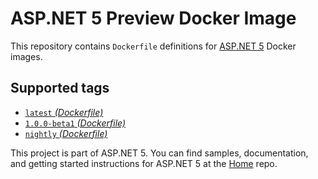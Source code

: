 ASP.NET 5 Preview Docker Image
====================

This repository contains `Dockerfile` definitions for [ASP.NET 5][home] Docker images.

## Supported tags

* [`latest` _(Dockerfile)_](1.0.0-beta1/Dockerfile)
* [`1.0.0-beta1` _(Dockerfile)_](1.0.0-beta1/Dockerfile)
* [`nightly` _(Dockerfile)_](nightly/Dockerfile)

This project is part of ASP.NET 5. You can find samples, documentation, and getting started instructions for ASP.NET 5 at the [Home][home] repo.

[home]: https://github.com/aspnet/home

